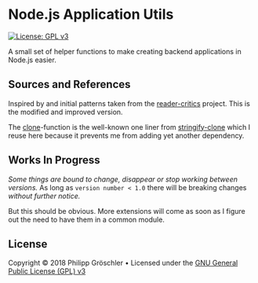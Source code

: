 # Node.js Application Utils

[![License: GPL v3](https://img.shields.io/badge/License-GPL%20v3-blue.svg)](http://www.gnu.org/licenses/gpl-3.0)

A small set of helper functions to make creating backend applications in Node.js easier.

## Sources and References

Inspired by and initial patterns taken from the [reader-critics](https://raw.githubusercontent.com/dbmedialab/reader-critics)
project. This is the modified and improved version.

The [clone](blob/master/src/stringify-clone.ts)-function is the well-known one liner from
[stringify-clone](https://github.com/ahmadnassri/stringify-clone) which I reuse here because
it prevents me from adding yet another dependency.

## Works In Progress

_Some things are bound to change, disappear or stop working between versions._ As long as
`version number < 1.0` there will be breaking changes _without further notice._

But this should be obvious. More extensions will come as soon as I figure out the need
to have them in a common module.

## License

Copyright © 2018 Philipp Gröschler
&bull;
Licensed under the [GNU General Public License (GPL) v3](LICENSE.txt)
